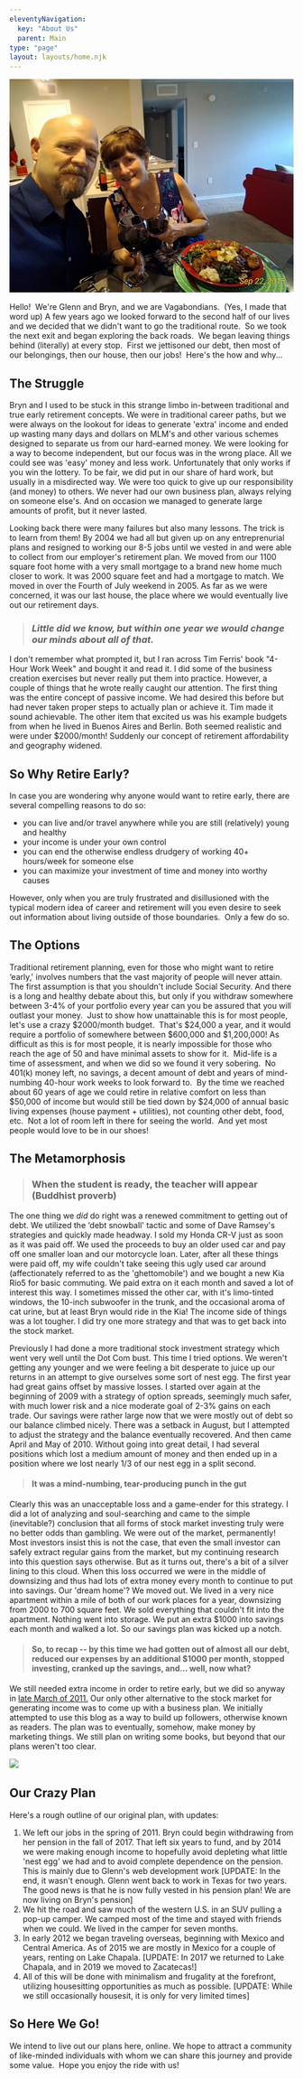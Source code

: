 ```yaml
---
eleventyNavigation:
  key: "About Us"
  parent: Main
type: "page"
layout: layouts/home.njk
---
```

![](/img/25years.jpg)

Hello!  We're Glenn and Bryn, and we are Vagabondians.  (Yes, I made that word up) A few years ago we looked forward to the second half of our lives and we decided that we didn't want to go the traditional route.  So we took the next exit and began exploring the back roads.  We began leaving things behind (literally) at every stop.  First we jettisoned our debt, then most of our belongings, then our house, then our jobs!  Here's the how and why...

## The Struggle

Bryn and I used to be stuck in this strange limbo in-between traditional and true early retirement concepts. We were in traditional career paths, but we were always on the lookout for ideas to generate 'extra' income and ended up wasting many days and dollars on MLM's and other various schemes designed to separate us from our hard-earned money. We were looking for a way to become independent, but our focus was in the wrong place. All we could see was 'easy' money and less work. Unfortunately that only works if you win the lottery. To be fair, we did put in our share of hard work, but usually in a misdirected way. We were too quick to give up our responsibility (and money) to others. We never had our own business plan, always relying on someone else's. And on occasion we managed to generate large amounts of profit, but it never lasted.

Looking back there were many failures but also many lessons. The trick is to learn from them! By 2004 we had all but given up on any entreprenurial plans and resigned to working our 8-5 jobs until we vested in and were able to collect from our employer's retirement plan. We moved from our 1100 square foot home with a very small mortgage to a brand new home much closer to work. It was 2000 square feet and had a mortgage to match. We moved in over the Fourth of July weekend in 2005. As far as we were concerned, it was our last house, the place where we would eventually live out our retirement days.

> ### *Little did we know, but within one year we would change our minds about all of that.*

I don't remember what prompted it, but I ran across Tim Ferris' book "4-Hour Work Week" and bought it and read it. I did some of the business creation exercises but never really put them into practice. However, a couple of things that he wrote really caught our attention. The first thing was the entire concept of passive income. We had desired this before but had never taken proper steps to actually plan or achieve it. Tim made it sound achievable. The other item that excited us was his example budgets from when he lived in Buenos Aires and Berlin. Both seemed realistic and were under $2000/month! Suddenly our concept of retirement affordability and geography widened.

## So Why Retire Early?

In case you are wondering why anyone would want to retire early, there are several compelling reasons to do so:

- you can live and/or travel anywhere while you are still (relatively) young and healthy
- your income is under your own control
- you can end the otherwise endless drudgery of working 40+ hours/week for someone else
- you can maximize your investment of time and money into worthy causes

However, only when you are truly frustrated and disillusioned with the typical modern idea of career and retirement will you even desire to seek out information about living outside of those boundaries.  Only a few do so.

## The Options

Traditional retirement planning, even for those who might want to retire &#8216;early,' involves numbers that the vast majority of people will never attain. The first assumption is that you shouldn't include Social Security. And there is a long and healthy debate about this, but only if you withdraw somewhere between 3-4% of your portfolio every year can you be assured that you will outlast your money.  Just to show how unattainable this is for most people, let's use a crazy $2000/month budget.  That's $24,000 a year, and it would require a portfolio of somewhere between $600,000 and $1,200,000! As difficult as this is for most people, it is nearly impossible for those who reach the age of 50 and have minimal assets to show for it.  Mid-life is a time of assessment, and when we did so we found it very sobering.  No 401(k) money left, no savings, a decent amount of debt and years of mind-numbing 40-hour work weeks to look forward to.  By the time we reached about 60 years of age we could retire in relative comfort on less than $50,000 of income but would still be tied down by $24,000 of annual basic living expenses (house payment + utilities), not counting other debt, food, etc.  Not a lot of room left in there for seeing the world.  And yet most people would love to be in our shoes!

## The Metamorphosis

> ### When the student is ready, the teacher will appear (Buddhist proverb)

The one thing we *did* do right was a renewed commitment to getting out of debt. We utilized the &#8216;debt snowball' tactic and some of Dave Ramsey's strategies and quickly made headway. I sold my Honda CR-V just as soon as it was paid off. We used the proceeds to buy an older used car and pay off one smaller loan and our motorcycle loan. Later, after all these things were paid off, my wife couldn't take seeing this ugly used car around (affectionately referred to as the 'ghettomobile') and we bought a new Kia Rio5 for basic commuting. We paid extra on it each month and saved a lot of interest this way. I sometimes missed the other car, with it's limo-tinted windows, the 10-inch subwoofer in the trunk, and the occasional aroma of cat urine, but at least Bryn would ride in the Kia! The income side of things was a lot tougher. I did try one more strategy and that was to get back into the stock market.

Previously I had done a more traditional stock investment strategy which went very well until the Dot Com bust. This time I tried options. We weren't getting any younger and we were feeling a bit desperate to juice up our returns in an attempt to give ourselves some sort of nest egg. The first year had great gains offset by massive losses. I started over again at the beginning of 2009 with a strategy of option spreads, seemingly much safer, with much lower risk and a nice moderate goal of 2-3% gains on each trade. Our savings were rather large now that we were mostly out of debt so our balance climbed nicely. There was a setback in August, but I attempted to adjust the strategy and the balance eventually recovered. And then came April and May of 2010. Without going into great detail, I had several positions which lost a medium amount of money and then ended up in a position where we lost nearly 1/3 of our nest egg in a split second.

> #### It was a mind-numbing, tear-producing punch in the gut

Clearly this was an unacceptable loss and a game-ender for this strategy. I did a lot of analyzing and soul-searching and came to the simple (inevitable?) conclusion that all forms of stock market investing truly were no better odds than gambling. We were out of the market, permanently! Most investors insist this is not the case, that even the small investor can safely extract regular gains from the market, but my continuing research into this question says otherwise. But as it turns out, there's a bit of a silver lining to this cloud. When this loss occurred we were in the middle of downsizing and thus had lots of extra money every month to continue to put into savings. Our 'dream home'? We moved out. We lived in a very nice apartment within a mile of both of our work places for a year, downsizing from 2000 to 700 square feet. We sold everything that couldn't fit into the apartment. Nothing went into storage. We put an extra $1000 into savings each month and walked a lot. So our savings plan was kicked up a notch.

> #### So, to recap -- by this time we had gotten out of almost all our debt, reduced our expenses by an additional $1000 per month, stopped investing, cranked up the savings, and... well, now what?

We still needed extra income in order to retire early, but we did so anyway in [late March of 2011.](https://vagabondians.com/escaping-system/) Our only other alternative to the stock market for generating income was to come up with a business plan. We initially attempted to use this blog as a way to build up followers, otherwise known as readers. The plan was to eventually, somehow, make money by marketing things. We still plan on writing some books, but beyond that our plans weren't too clear.

![](https://farm4.staticflickr.com/3596/3352174747_dce87e6e41_n.jpg)

## Our Crazy Plan

Here's a rough outline of our original plan, with updates:

1. We left our jobs in the spring of 2011. Bryn could begin withdrawing from her pension in the fall of 2017. That left six years to fund, and by 2014 we were making enough income to hopefully avoid depleting what little 'nest egg' we had and to avoid complete dependence on the pension. This is mainly due to Glenn's web development work [UPDATE: In the end, it wasn't enough. Glenn went back to work in Texas for two years. The good news is that he is now fully vested in his pension plan! We are now living on Bryn's pension]
2. We hit the road and saw much of the western U.S. in an SUV pulling a pop-up camper. We camped most of the time and stayed with friends when we could. We lived in the camper for seven months.
3. In early 2012 we began traveling overseas, beginning with Mexico and Central America. As of 2015 we are mostly in Mexico for a couple of years, renting on Lake Chapala. [UPDATE: In 2017 we returned to Lake Chapala, and in 2019 we moved to Zacatecas!]
4. All of this will be done with minimalism and frugality at the forefront, utilizing housesitting opportunities as much as possible. [UPDATE: While we still occasionally housesit, it is only for very limited times]

## So Here We Go!

We intend to live out our plans here, online. We hope to attract a community of like-minded individuals with whom we can share this journey and provide some value.  Hope you enjoy the ride with us!